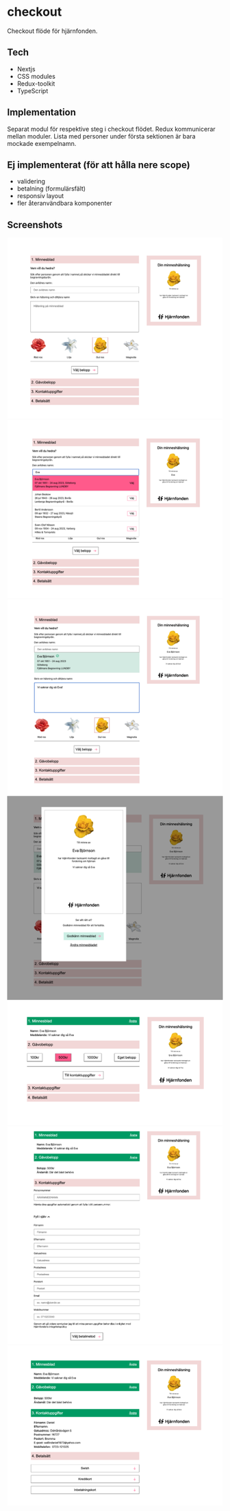 # checkout
Checkout flöde för hjärnfonden.

## Tech
- Nextjs
- CSS modules
- Redux-toolkit
- TypeScript

## Implementation
Separat modul för respektive steg i checkout flödet.
Redux kommunicerar mellan moduler. Lista med personer
under första sektionen är bara mockade exempelnamn.

## Ej implementerat (för att hålla nere scope)
- validering
- betalning (formulärsfält)
- responsiv layout
- fler återanvändbara komponenter

## Screenshots
![checkout view](./static/images/checkout1.png)
![checkout view](./static/images/checkout2.png)
![checkout view](./static/images/checkout3.png)
![checkout view](./static/images/checkout4.png)
![checkout view](./static/images/checkout5.png)
![checkout view](./static/images/checkout6.png)
![checkout view](./static/images/checkout7.png)
